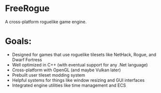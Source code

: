 # FreeRogue
A cross-platform roguelike game engine.


# Goals:
* Designed for games that use roguelike tilesets like NetHack, Rogue, and Dwarf Fortress
* Well optimized in C++ (with eventual support for any .Net language)
* Cross-platform with OpenGL (and maybe Vulkan later)
* Prebuilt user tileset modding system
* Helpful systems for things like window resizing and GUI interfaces
* Integrated engine utilities like time management and ECS
